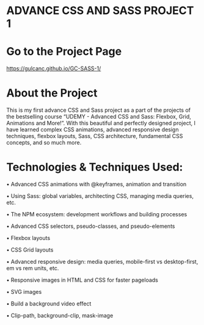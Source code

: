 
# ADVANCE CSS AND SASS PROJECT 1
# Go to the Project Page
https://gulcanc.github.io/GC-SASS-1/

# About the Project
This is my first advance CSS and Sass project as a part of the projects of the bestselling course “UDEMY - Advanced CSS and Sass: Flexbox, Grid, Animations and More!”. 
With this beautiful and perfectly designed project, I have learned complex CSS animations, advanced responsive design techniques, flexbox layouts, Sass, CSS architecture, fundamental CSS concepts, and so much more.

# Technologies & Techniques Used:
•	Advanced CSS animations with @keyframes, animation and transition

•	Using Sass: global variables, architecting CSS, managing media queries, etc.

•	The NPM ecosystem: development workflows and building processes

•	Advanced CSS selectors, pseudo-classes, and pseudo-elements 

•	Flexbox layouts

•	CSS Grid layouts

•	Advanced responsive design: media queries, mobile-first vs desktop-first, em vs rem units, etc.

•	Responsive images in HTML and CSS for faster pageloads

•	SVG images 

•	Build a background video effect

•	Clip-path, background-clip, mask-image
